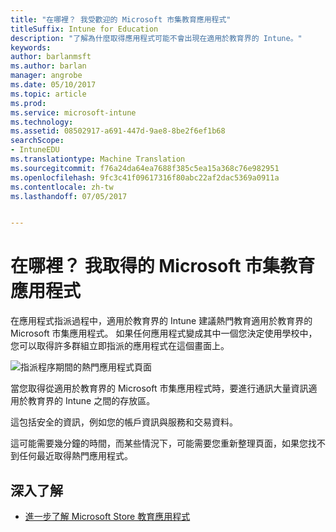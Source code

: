 ```yaml
---
title: "在哪裡？ 我受歡迎的 Microsoft 市集教育應用程式"
titleSuffix: Intune for Education
description: "了解為什麼取得應用程式可能不會出現在適用於教育界的 Intune。"
keywords: 
author: barlanmsft
ms.author: barlan
manager: angrobe
ms.date: 05/10/2017
ms.topic: article
ms.prod: 
ms.service: microsoft-intune
ms.technology: 
ms.assetid: 08502917-a691-447d-9ae8-8be2f6ef1b68
searchScope:
- IntuneEDU
ms.translationtype: Machine Translation
ms.sourcegitcommit: f76a24da64ea7688f385c5ea15a368c76e982951
ms.openlocfilehash: 9fc3c41f09617316f80abc22af2dac5369a0911a
ms.contentlocale: zh-tw
ms.lasthandoff: 07/05/2017


---
```


# <a name="where-are-my-acquired-microsoft-store-for-education-apps"></a>在哪裡？ 我取得的 Microsoft 市集教育應用程式

在應用程式指派過程中，適用於教育界的 Intune 建議熱門教育適用於教育界的 Microsoft 市集應用程式。 如果任何應用程式變成其中一個您決定使用學校中，您可以取得許多群組立即指派的應用程式在這個畫面上。

  ![指派程序期間的熱門應用程式頁面](./media/apps-006-add-popular-apps.png)

當您取得從適用於教育界的 Microsoft 市集應用程式時，要進行通訊大量資訊適用於教育界的 Intune 之間的存放區。

這包括安全的資訊，例如您的帳戶資訊與服務和交易資料。

這可能需要幾分鐘的時間，而某些情況下，可能需要您重新整理頁面，如果您找不到任何最近取得熱門應用程式。

## <a name="find-out-more"></a>深入了解

- [進一步了解 Microsoft Store 教育應用程式](https://docs.microsoft.com/microsoft-store/find-and-acquire-apps-overview)

